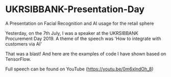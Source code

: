 # UKRSIBBANK-Presentation-Day
A Presentation on Facial Recognition and AI usage for the retail sphere

Yesterday, on the 7th July, I was a speaker at the UKRSIBBANK Procurement Day 2019.
A theme of the speech was 'How to integrate with customers via AI'

That was a blast! And here are the examples of code I have shown based on TensorFlow. 

Full speech can be found on YouTube (https://youtu.be/0m6xlndOh_8)
